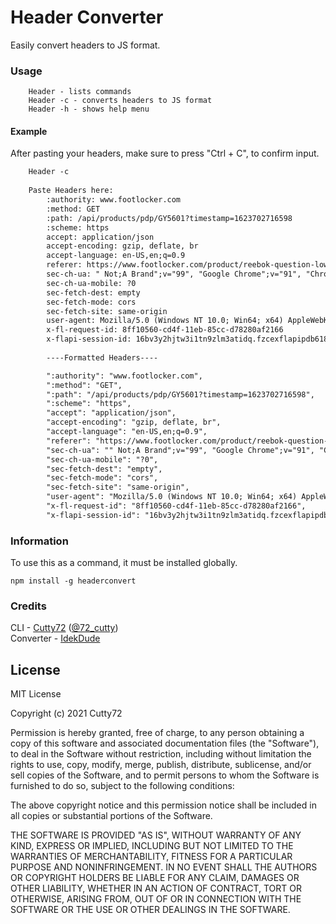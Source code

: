# Header Converter

Easily convert headers to JS format.

### Usage
```
    Header - lists commands
    Header -c - converts headers to JS format
    Header -h - shows help menu
```

#### Example
After pasting your headers, make sure to press "Ctrl + C", to confirm input. 
```diff
    Header -c
    
    Paste Headers here: 
        :authority: www.footlocker.com
        :method: GET
        :path: /api/products/pdp/GY5601?timestamp=1623702716598
        :scheme: https
        accept: application/json
        accept-encoding: gzip, deflate, br
        accept-language: en-US,en;q=0.9
        referer: https://www.footlocker.com/product/reebok-question-low-boys-grade-school/GY5601.html
        sec-ch-ua: " Not;A Brand";v="99", "Google Chrome";v="91", "Chromium";v="91"
        sec-ch-ua-mobile: ?0
        sec-fetch-dest: empty
        sec-fetch-mode: cors
        sec-fetch-site: same-origin
        user-agent: Mozilla/5.0 (Windows NT 10.0; Win64; x64) AppleWebKit/537.36 (KHTML, like Gecko) Chrome/91.0.4472.77 Safari/537.36
        x-fl-request-id: 8ff10560-cd4f-11eb-85cc-d78280af2166
        x-flapi-session-id: 16bv3y2hjtw3i1tn9zlm3atidq.fzcexflapipdb618883
        
        ----Formatted Headers----

        ":authority": "www.footlocker.com",
        ":method": "GET",
        ":path": "/api/products/pdp/GY5601?timestamp=1623702716598",
        ":scheme": "https",
        "accept": "application/json",
        "accept-encoding": "gzip, deflate, br",
        "accept-language": "en-US,en;q=0.9",
        "referer": "https://www.footlocker.com/product/reebok-question-low-boys-grade-school/GY5601.html",
        "sec-ch-ua": "" Not;A Brand";v="99", "Google Chrome";v="91", "Chromium";v="91"",
        "sec-ch-ua-mobile": "?0",
        "sec-fetch-dest": "empty",
        "sec-fetch-mode": "cors",
        "sec-fetch-site": "same-origin",
        "user-agent": "Mozilla/5.0 (Windows NT 10.0; Win64; x64) AppleWebKit/537.36 (KHTML, like Gecko) Chrome/91.0.4472.77 Safari/537.36",
        "x-fl-request-id": "8ff10560-cd4f-11eb-85cc-d78280af2166",
        "x-flapi-session-id": "16bv3y2hjtw3i1tn9zlm3atidq.fzcexflapipdb618883",
```

### Information
To use this as a command, it must be installed globally.
```
npm install -g headerconvert
```

### Credits
CLI - [Cutty72](https://github.com/Cutty72) ([@72_cutty](https://twitter.com/72_cutty))
<br>
Converter - [IdekDude](https://github.com/IdekDude)

## License
MIT License

Copyright (c) 2021 Cutty72

Permission is hereby granted, free of charge, to any person obtaining a copy
of this software and associated documentation files (the "Software"), to deal
in the Software without restriction, including without limitation the rights
to use, copy, modify, merge, publish, distribute, sublicense, and/or sell
copies of the Software, and to permit persons to whom the Software is
furnished to do so, subject to the following conditions:

The above copyright notice and this permission notice shall be included in all
copies or substantial portions of the Software.

THE SOFTWARE IS PROVIDED "AS IS", WITHOUT WARRANTY OF ANY KIND, EXPRESS OR
IMPLIED, INCLUDING BUT NOT LIMITED TO THE WARRANTIES OF MERCHANTABILITY,
FITNESS FOR A PARTICULAR PURPOSE AND NONINFRINGEMENT. IN NO EVENT SHALL THE
AUTHORS OR COPYRIGHT HOLDERS BE LIABLE FOR ANY CLAIM, DAMAGES OR OTHER
LIABILITY, WHETHER IN AN ACTION OF CONTRACT, TORT OR OTHERWISE, ARISING FROM,
OUT OF OR IN CONNECTION WITH THE SOFTWARE OR THE USE OR OTHER DEALINGS IN THE
SOFTWARE.
